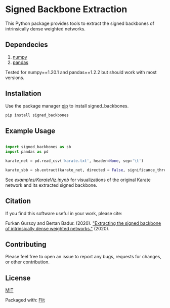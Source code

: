 # Signed Backbone Extraction

This Python package provides tools to extract the signed backbones of intrinsically dense weighted networks.

## Dependecies

1. [numpy](https://numpy.org/)
2. [pandas](https://pandas.pydata.org/)

Tested for numpy==1.20.1 and pandas==1.2.2 but should work with most versions.


## Installation

Use the package manager [pip](https://pip.pypa.io/en/stable/) to install signed_backbones.

```bash
pip install signed_backbones
```

## Example Usage

```python

import signed_backbones as sb
import pandas as pd

karate_net = pd.read_csv('karate.txt', header=None, sep='\t')

karate_sbb = sb.extract(karate_net, directed = False, significance_threshold = 2.576, vigor_threshold = (-0.1, 0.1))

```

See _examples/KarateViz.ipynb_ for visualizations of the original Karate network and its extracted signed backbone.

## Citation

If you find this software useful in your work, please cite:

Furkan Gursoy and Bertan Badur. (2020). ["Extracting the signed backbone of intrinsically dense weighted networks."](https://https://arxiv.org/abs/2012.05216) (2020).



## Contributing

Please feel free to open an issue to report any bugs, requests for changes, or other contribution.


## License

[MIT](https://choosealicense.com/licenses/mit/)

Packaged with: [Flit](https://buildmedia.readthedocs.org/media/pdf/flit/latest/flit.pdf)